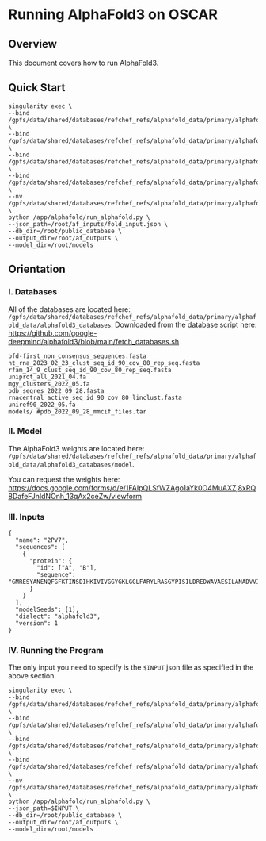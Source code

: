 # Running AlphaFold3 on OSCAR

## Overview

This document covers how to run AlphaFold3.

## Quick Start

```commandline
singularity exec \
--bind /gpfs/data/shared/databases/refchef_refs/alphafold_data/primary/alphafold_data/alphafold3_databases:/root/public_database \
--bind /gpfs/data/shared/databases/refchef_refs/alphafold_data/primary/alphafold_data/alphafold3_image/af_inputs:/root/af_inputs \
--bind /gpfs/data/shared/databases/refchef_refs/alphafold_data/primary/alphafold_data/alphafold3_image/af_outputs:/root/af_outputs \
--bind /gpfs/data/shared/databases/refchef_refs/alphafold_data/primary/alphafold_data/alphafold3_databases/models:/root/models \
--nv /gpfs/data/shared/databases/refchef_refs/alphafold_data/primary/alphafold_data/alphafold3_image/alphafold3.sif \
python /app/alphafold/run_alphafold.py \
--json_path=/root/af_inputs/fold_input.json \
--db_dir=/root/public_database \
--output_dir=/root/af_outputs \
--model_dir=/root/models
```

## Orientation

### I. Databases
All of the databases are located here: `/gpfs/data/shared/databases/refchef_refs/alphafold_data/primary/alphafold_data/alphafold3_databases`:
Downloaded from the database script here: https://github.com/google-deepmind/alphafold3/blob/main/fetch_databases.sh
```commandline
bfd-first_non_consensus_sequences.fasta
nt_rna_2023_02_23_clust_seq_id_90_cov_80_rep_seq.fasta
rfam_14_9_clust_seq_id_90_cov_80_rep_seq.fasta
uniprot_all_2021_04.fa
mgy_clusters_2022_05.fa
pdb_seqres_2022_09_28.fasta
rnacentral_active_seq_id_90_cov_80_linclust.fasta
uniref90_2022_05.fa
models/ #pdb_2022_09_28_mmcif_files.tar
```

### II. Model
The AlphaFold3 weights are located here: `/gpfs/data/shared/databases/refchef_refs/alphafold_data/primary/alphafold_data/alphafold3_databases/model`.

You can request the weights here: https://docs.google.com/forms/d/e/1FAIpQLSfWZAgo1aYk0O4MuAXZj8xRQ8DafeFJnldNOnh_13qAx2ceZw/viewform


### III. Inputs

```commandline
{
  "name": "2PV7",
  "sequences": [
    {
      "protein": {
        "id": ["A", "B"],
        "sequence": "GMRESYANENQFGFKTINSDIHKIVIVGGYGKLGGLFARYLRASGYPISILDREDWAVAESILANADVVIVSVPINLTLETIERLKPYLTENMLLADLTSVKREPLAKMLEVHTGAVLGLHPMFGADIASMAKQVVVRCDGRFPERYEWLLEQIQIWGAKIYQTNATEHDHNMTYIQALRHFSTFANGLHLSKQPINLANLLALSSPIYRLELAMIGRLFAQDAELYADIIMDKSENLAVIETLKQTYDEALTFFENNDRQGFIDAFHKVRDWFGDYSEQFLKESRQLLQQANDLKQG"
      }
    }
  ],
  "modelSeeds": [1],
  "dialect": "alphafold3",
  "version": 1
}
```

### IV. Running the Program

The only input you need to specify is the `$INPUT` json file as specified in the above section. 

```commandline
singularity exec \
--bind /gpfs/data/shared/databases/refchef_refs/alphafold_data/primary/alphafold_data/alphafold3_databases:/root/public_database \
--bind /gpfs/data/shared/databases/refchef_refs/alphafold_data/primary/alphafold_data/alphafold3_image/af_inputs:/root/af_inputs \
--bind /gpfs/data/shared/databases/refchef_refs/alphafold_data/primary/alphafold_data/alphafold3_image/af_outputs:/root/af_outputs \
--bind /gpfs/data/shared/databases/refchef_refs/alphafold_data/primary/alphafold_data/alphafold3_databases/models:/root/models \
--nv /gpfs/data/shared/databases/refchef_refs/alphafold_data/primary/alphafold_data/alphafold3_image/alphafold3.sif \
python /app/alphafold/run_alphafold.py \
--json_path=$INPUT \
--db_dir=/root/public_database \
--output_dir=/root/af_outputs \
--model_dir=/root/models
```